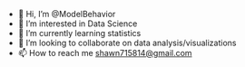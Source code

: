 - 👋 Hi, I’m @ModelBehavior
- 👀 I’m interested in Data Science
- 🌱 I’m currently learning statistics
- 💞️ I’m looking to collaborate on data analysis/visualizations
- 📫 How to reach me shawn715814@gmail.com

<!---
ModelBehavior/ModelBehavior is a ✨ special ✨ repository because its `README.md` (this file) appears on your GitHub profile.
You can click the Preview link to take a look at your changes.
--->
